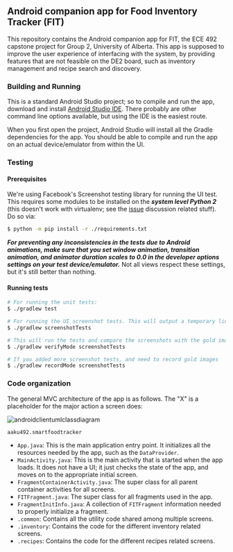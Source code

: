 ## Android companion app for Food Inventory Tracker (FIT)

This repository contains the Android companion app for FIT, the ECE 492 capstone project for Group 2, University of Alberta. This app is supposed to improve the user experience of interfacing with the system, by providing features that are not feasible on the DE2 board, such as inventory management and recipe search and discovery.


### Building and Running
This is a standard Android Studio project; so to compile and run the app, download and install [Android Studio IDE](https://developer.android.com/studio/index.html). There probably are other command line options available, but using the IDE is the easiest route.

When you first open the project, Android Studio will install all the Gradle dependencies for the app. You should be able to compile and run the app on an actual device/emulator from within the UI.

### Testing

#### Prerequisites
We're using Facebook's Screenshot testing library for running the UI test. This requires some modules to be installed on the **_system level Python 2_** (this doesn't work with virtualenv; see the [issue](https://github.com/facebook/screenshot-tests-for-android/issues/41/) discussion related stuff). Do so via:

```sh
$ python -m pip install -r ./requirements.txt
```

**_For preventing any inconsistencies in the tests due to Android animations, make sure that you set window animation, transition animation, and animator duration scales to 0.0 in the developer options settings on your test device/emulator._** Not all views respect these settings, but it's still better than nothing.


#### Running tests
```sh
# For running the unit tests:
$ ./gradlew test

# For running the UI screenshot tests. This will output a temporary link containing the generated images
$ ./gradlew screenshotTests

# This will run the tests and compare the screenshots with the gold images in app/screenshots
$ ./gradlew verifyMode screenshotTests

# If you added more screenshot tests, and need to record gold images
$ ./gradlew recordMode screenshotTests

```

### Code organization
The general MVC architecture of the app is as follows. The "X" is a placeholder for the major action a screen does:

![androidclientumlclassdiagram](https://cloud.githubusercontent.com/assets/4692593/22669259/09b40b0e-ec81-11e6-9aca-1d950663d9e7.png)

`aaku492.smartfoodtracker`

* `App.java`: This is the main application entry point. It initializes all the resources needed by the app, such as the `DataProvider`.
* `MainActivity.java`: This is the main activity that is started when the app loads. It does not have a UI; it just checks the state of the app, and moves on to the appropriate initial screen.
* `FragmentContainerActivity.java`: The super class for all parent container activities for all screens.
* `FITFragment.java`: The super class for all fragments used in the app.
* `FragmentInitInfo.java`: A collection of `FITFragment` information needed to properly initialize a fragment.
* `.common`: Contains all the utility code shared among multiple screens.
* `.inventory`: Contains the code for the different inventory related screens.
* `.recipes`: Contains the code for the different recipes related screens.

